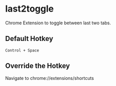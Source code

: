 # last2toggle
Chrome Extension to toggle between last two tabs.

## Default Hotkey
```
Control + Space
```
## Override the Hotkey
Navigate to chrome://extensions/shortcuts